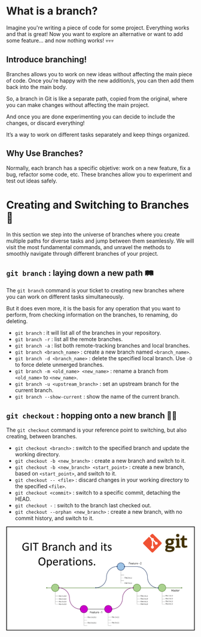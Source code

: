 # What is a branch? 

Imagine you're writing a piece of code for some project. Everything works and that is great! 
Now you want to explore an alternative or want to add some feature... and now nothing works! 💀💀💀

## Introduce branching! 

Branches allows you to work on new ideas without affecting the main piece of code. 
Once you're happy with the new addition/s, you can then add them back into the main body.

So, a branch in Git is like a separate path, copied from the original, where you can make changes without affecting the main project. 

And once you are done experimenting you can decide to include the changes, or discard everything! 

It’s a way to work on different tasks separately and keep things organized.

## Why Use Branches?

Normally, each branch has a specific objetive: work on a new feature, fix a bug, refactor some code, etc. 
These branches allow you to experiment and test out ideas safely. 


# Creating and Switching to Branches 🌳

In this section we step into the universe of branches where you create multiple paths for diverse tasks and jump between them seamlessly. 
We will visit the most fundamental commands, and unravel the methods to smoothly navigate through different branches of your project.


## `git branch` : laying down a new path 🛤️

The `git branch` command is your ticket to creating new branches where you can work on different tasks simultaneously.

But it does even more, it is the basis for any operation that you want to perform, from checking information on the branches, to renaming, do deleting.

- `git branch` : it will list all of the branches in your repository.
- `git branch -r` : list all the remote branches.
- `git branch -a` : list both remote-tracking branches and local branches.
- `git branch <branch_name>` : create a new branch named `<branch_name>`.
- `git branch -d <branch_name>` : delete the specified local branch. Use `-D` to force delete unmerged branches.
- `git branch -m <old_name> <new_name>` : rename a branch from `<old_name>` to `<new_name>`.
- `git branch -u <upstream_branch>` : set an upstream branch for the current branch.
- `git branch --show-current` : show the name of the current branch.


## `git checkout` : hopping onto a new branch 🏃‍♂️

The `git checkout` command is your reference point to switching, but also creating, between branches.

- `git checkout <branch>` : switch to the specified branch and update the working directory.
- `git checkout -b <new_branch>` : create a new branch and switch to it.
- `git checkout -b <new_branch> <start_point>` : create a new branch, based on `<start_point>`, and switch to it.
- `git checkout -- <file>` : discard changes in your working directory to the specified `<file>`.
- `git checkout <commit>` : switch to a specific commit, detaching the HEAD.
- `git checkout -` : switch to the branch last checked out.
- `git checkout --orphan <new_branch>` : create a new branch, with no commit history, and switch to it.


<img src="images/branch.webp" alt="Git branch" width="800"/>